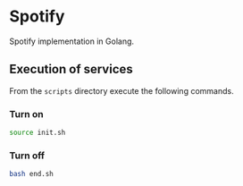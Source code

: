 # Spotify

Spotify implementation in Golang.

## Execution of services

From the `scripts` directory execute the following commands.

### Turn on

```sh
source init.sh
```

### Turn off

```sh
bash end.sh
```
